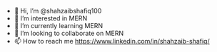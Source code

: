 - 👋 Hi, I’m @shahzaibshafiq100
- 👀 I’m interested in MERN
- 🌱 I’m currently learning MERN
- 💞️ I’m looking to collaborate on MERN
- 📫 How to reach me https://www.linkedin.com/in/shahzaib-shafiq/

<!---
shahzaibshafiq100/shahzaibshafiq100 is a ✨ special ✨ repository because its `README.md` (this file) appears on your GitHub profile.
You can click the Preview link to take a look at your changes.
--->
